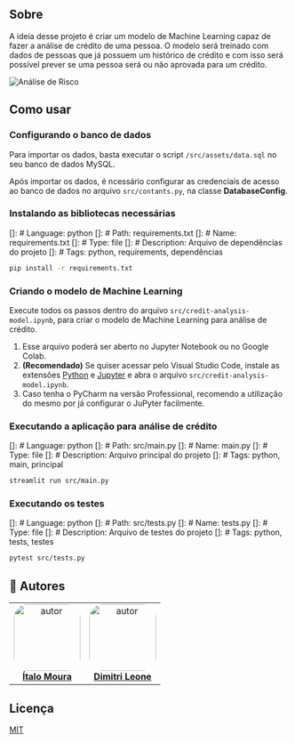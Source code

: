 ## Sobre

A ideia desse projeto é criar um modelo de Machine Learning capaz de fazer a análise de crédito de uma pessoa. O modelo será treinado com dados de pessoas que já possuem um histórico de crédito e com isso será possível prever se uma pessoa será ou não aprovada para um crédito.

<img src="https://i.ibb.co/sbgNLjf/cedit-risk.png" alt="Análise de Risco"/>

## Como usar

### Configurando o banco de dados

Para importar os dados, basta executar o script `/src/assets/data.sql` no seu banco de dados MySQL.

Após importar os dados, é ncessário configurar as credenciais de acesso ao banco de dados no arquivo `src/contants.py`, na classe **DatabaseConfig**.

### Instalando as bibliotecas necessárias

[]: # Language: python
[]: # Path: requirements.txt
[]: # Name: requirements.txt
[]: # Type: file
[]: # Description: Arquivo de dependências do projeto
[]: # Tags: python, requirements, dependências

```bash
pip install -r requirements.txt
```

### Criando o modelo de Machine Learning

Execute todos os passos dentro do arquivo `src/credit-analysis-model.ipynb`, para criar o modelo de Machine Learning para análise de crédito.

1. Esse arquivo poderá ser aberto no Jupyter Notebook ou no Google Colab.
2. **(Recomendado)** Se quiser acessar pelo Visual Studio Code, instale as extensões [Python](https://marketplace.visualstudio.com/items?itemName=ms-python.python) e [Jupyter](https://marketplace.visualstudio.com/items?itemName=ms-toolsai.jupyter) e abra o arquivo `src/credit-analysis-model.ipynb`.
3. Caso tenha o PyCharm na versão Professional, recomendo a utilização do mesmo por já configurar o JuPyter facilmente.


### Executando a aplicação para análise de crédito

[]: # Language: python
[]: # Path: src/main.py
[]: # Name: main.py
[]: # Type: file
[]: # Description: Arquivo principal do projeto
[]: # Tags: python, main, principal

```bash
streamlit run src/main.py
```

### Executando os testes

[]: # Language: python
[]: # Path: src/tests.py
[]: # Name: tests.py
[]: # Type: file
[]: # Description: Arquivo de testes do projeto
[]: # Tags: python, tests, testes

```bash
pytest src/tests.py
```

## 👥 Autores
<table  style="text-align:center; border: none" >
<tr>

<td align="center"> 
<a href="https://github.com/itmoura" style="text-align:center;">
<img style="border-radius: 20%;" src="https://github.com/itmoura.png" width="120px;" alt="autor"/><br> <strong> Ítalo Moura </strong>
</a>
</td>

<td align="center"> 
<a href="https://github.com/dimeleone" styles="text-align:center;">
<img style="border-radius: 20%;" src="https://github.com/dimeleone.png" width="120px;" alt="autor"/><br><strong> Dimitri Leone </strong>
</a>
</td>

</tr>
</table>

## Licença

[MIT](https://choosealicense.com/licenses/mit/)


